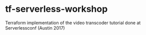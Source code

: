 # tf-serverless-workshop
Terraform implementation of the video transcoder tutorial done at Serverlessconf (Austin 2017)
